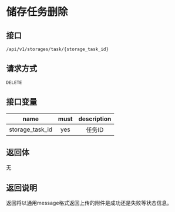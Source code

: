 # 储存任务删除

## 接口
```
/api/v1/storages/task/{storage_task_id}
```

## 请求方式
```
DELETE
```

## 接口变量
| name     | must     | description |
|----------|:--------:|:--------:|
| storage_task_id | yes | 任务ID |

## 返回体
无

## 返回说明
返回将以通用message格式返回上传的附件是成功还是失败等状态信息。
